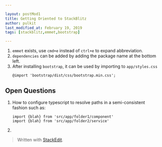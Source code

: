 ```yaml
---

layout: postMod1
title: Getting Oriented to StackBlitz
author: pulkit
last_modified_at: February 19, 2019
tags: [stackblitz,emmet,bootstrap]

---
```


1. `emmet` exists, use `cmd+e` instead of `ctrl+e` to expand abbreviation.
2. `dependencies` can be added by adding the package name at the bottom left.
3. After installing `bootstrap`, it can be used by importing to `app/styles.css`
	```
	@import 'bootstrap/dist/css/bootstrap.min.css';
	```

## Open Questions
1. How to configure typescript to resolve paths in a semi-consistent fashion such as:
	```
	import {blah} from 'src/app/folder1/component'
	import {blah} from 'src/app/folder2/service'
	```
2. 

> Written with [StackEdit](https://stackedit.io/).
<!--stackedit_data:
eyJoaXN0b3J5IjpbLTEwMzk1MjQ5NiwxMzQ2MjY5NDc0XX0=
-->